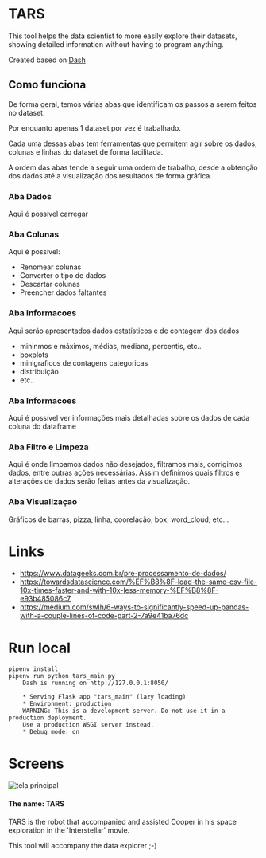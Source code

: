 # TARS

This tool helps the data scientist to more easily explore their datasets, showing detailed information without having to program anything.

Created based on [Dash](dash.plotly.com)

## Como funciona

De forma geral, temos várias abas que identificam os passos a serem feitos no
dataset.

Por enquanto apenas 1 dataset por vez é trabalhado.

Cada uma dessas abas tem ferramentas que permitem agir sobre os dados, colunas e
linhas do dataset de forma facilitada.

A ordem das abas tende a seguir uma ordem de trabalho, desde a obtenção dos 
dados até a visualização dos resultados de forma gráfica.

### Aba Dados

Aqui é possível carregar

### Aba Colunas

Aqui é possível:

* Renomear colunas
* Converter o tipo de dados
* Descartar colunas
* Preencher dados faltantes

### Aba Informacoes

Aqui serão apresentados dados estatísticos e de contagem dos dados

* mininmos e máximos, médias, mediana, percentis, etc..
* boxplots
* minigraficos de contagens categoricas
* distribuição
* etc..

### Aba Informacoes

Aqui é possível ver informações mais detalhadas sobre os dados de cada coluna 
do dataframe

### Aba Filtro e Limpeza

Aqui é onde limpamos dados não desejados, filtramos mais, corrigimos dados, 
entre outras ações necessárias.
Assim definimos quais filtros e alterações de dados serão feitas antes da 
visualização.

### Aba Visualizaçao

Gráficos de barras, pizza, linha, coorelação, box, word_cloud, etc...

# Links

* https://www.datageeks.com.br/pre-processamento-de-dados/
* https://towardsdatascience.com/%EF%B8%8F-load-the-same-csv-file-10x-times-faster-and-with-10x-less-memory-%EF%B8%8F-e93b485086c7
* https://medium.com/swlh/6-ways-to-significantly-speed-up-pandas-with-a-couple-lines-of-code-part-2-7a9e41ba76dc 


# Run local

    pipenv install
    pipenv run python tars_main.py 
        Dash is running on http://127.0.0.1:8050/

        * Serving Flask app "tars_main" (lazy loading)
        * Environment: production
        WARNING: This is a development server. Do not use it in a production deployment.
        Use a production WSGI server instead.
        * Debug mode: on



# Screens

![tela principal](https://github.com/berlotto/tars/raw/main/tars.gif)


#### The name: TARS

TARS is the robot that accompanied and assisted Cooper in his space exploration in the 'Interstellar' movie.

This tool will accompany the data explorer ;-)
